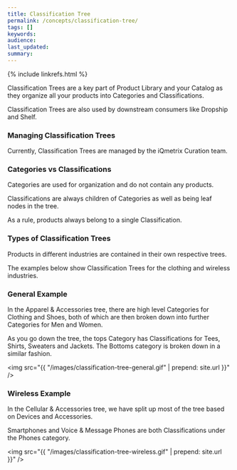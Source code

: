 ```yaml
---
title: Classification Tree
permalink: /concepts/classification-tree/
tags: []
keywords: 
audience: 
last_updated: 
summary: 
---
```


{% include linkrefs.html %}

Classification Trees are a key part of Product Library and your Catalog as they organize all your products into Categories and Classifications.

Classification Trees are also used by downstream consumers like Dropship and Shelf.

### Managing Classification Trees

Currently, Classification Trees are managed by the iQmetrix Curation team.

### Categories vs Classifications

Categories are used for organization and do not contain any products.

Classifications are always children of Categories as well as being leaf nodes in the tree.

As a rule, products always belong to a single Classification.

### Types of Classification Trees

Products in different industries are contained in their own respective trees.

The examples below show Classification Trees for the clothing and wireless industries. 

### General Example

In the Apparel & Accessories tree, there are high level Categories for Clothing and Shoes, both of which are then broken down into further Categories for Men and Women. 

As you go down the tree, the tops Category has Classifications for Tees, Shirts, Sweaters and Jackets. The Bottoms category is broken down in a similar fashion.

<img src="{{ "/images/classification-tree-general.gif" | prepend: site.url }}" />

### Wireless Example

In the Cellular & Accessories tree, we have split up most of the tree based on Devices and Accessories. 

Smartphones and Voice & Message Phones are both Classifications under the Phones category.

<img src="{{ "/images/classification-tree-wireless.gif" | prepend: site.url }}" />